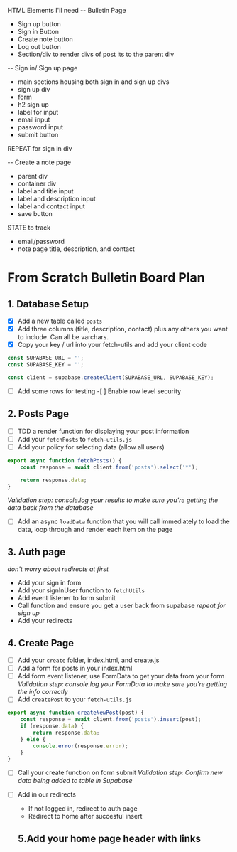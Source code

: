 HTML Elements I'll need 
-- Bulletin Page
  - Sign up button
  - Sign in Button
  - Create note button
  - Log out button
  - Section/div to render divs of post its to the parent div

-- Sign in/ Sign up page
- main sections housing both sign in and sign up divs
- sign up div
- form
- h2 sign up
- label for input
- email input
- password input
- submit button

REPEAT for sign in div

-- Create a note page
- parent div
 - container div
  - label and title input
  - label and description input
  - label and contact input
  - save button

STATE to track
- email/password
- note page title, description, and contact

# From Scratch Bulletin Board Plan

## 1. Database Setup

-   [x] Add a new table called `posts`
-   [x] Add three columns (title, description, contact) plus any others you want to include. Can all be varchars.
-   [x] Copy your key / url into your fetch-utils and add your client code

```js
const SUPABASE_URL = '';
const SUPABASE_KEY = '';

const client = supabase.createClient(SUPABASE_URL, SUPABASE_KEY);
```

-   [ ] Add some rows for testing -[ ] Enable row level security

## 2. Posts Page

-   [ ] TDD a render function for displaying your post information
-   [ ] Add your `fetchPosts` to `fetch-utils.js`
-   [ ] Add your policy for selecting data (allow all users)

```js
export async function fetchPosts() {
    const response = await client.from('posts').select('*');

    return response.data;
}
```

_Validation step: console.log your results to make sure you're getting the data back from the database_

-   [ ] Add an async `loadData` function that you will call immediately to load the data, loop through and render each item on the page

## 3. Auth page

_don't worry about redirects at first_

-   Add your sign in form
-   Add your signInUser function to `fetchUtils`
-   Add event listener to form submit
-   Call function and ensure you get a user back from supabase
    _repeat for sign up_
-   Add your redirects

## 4. Create Page

-   [ ] Add your `create` folder, index.html, and create.js
-   [ ] Add a form for posts in your index.html
-   [ ] Add form event listener, use FormData to get your data from your form
        _Validation step: console.log your FormData to make sure you're getting the info correctly_
-   [ ] Add `createPost` to your `fetch-utils.js`

```js
export async function createNewPost(post) {
    const response = await client.from('posts').insert(post);
    if (response.data) {
        return response.data;
    } else {
        console.error(response.error);
    }
}
```

-   [ ] Call your create function on form submit
        _Validation step: Confirm new data being added to table in Supabase_
-   [ ] Add in our redirects

    -   If not logged in, redirect to auth page
    -   Redirect to home after succesful insert

    ## 5.Add your home page header with links

